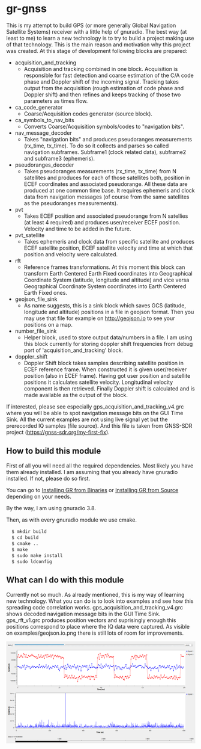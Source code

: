 # gr-gnss

This is my attempt to build GPS (or more generally Global Navigation Satellite Systems)
receiver with a little help of gnuradio.
The best way (at least to me) to learn a new technology is to try to build a project
making use of that technology.
This is the main reason and motivation why this project was created.
At this stage of development following blocks are prepared:
- acquisition_and_tracking
  - Acquisition and tracking combined in one block. Acquisition is responsible for fast detection
    and coarse estimation of the C/A code phase and Doppler shift of the incoming signal.
    Tracking takes output from the acquisition (rough estimation of code phase and Doppler shift)
    and then refines and keeps tracking of those two parameters as times flow.
- ca_code_generator
  - Coarse/Acquisition codes generator (source block).
- ca_symbols_to_nav_bits
  - Converts Coarse/Acquisition symbols/codes to "navigation bits".
- nav_message_decoder
  - Takes "navigation bits" and produces pseudoranges measurements (rx_time, tx_time).
    To do so it collects and parses so called navigation subframes. Subframe1 (clock related data),
    subframe2 and subframe3 (ephemeris).
- pseudoranges_decoder
  - Takes pseudoranges measurements (rx_time, tx_time) from N satellites and produces
    for each of those satellites both, position in ECEF coordinates and associated pseudorange.
    All these data are produced at one common time base.
    It requires ephemeris and clock data from navigation messages
    (of course from the same satellites as the pseudoranges measurements).
- pvt
  - Takes ECEF position and associated pseudorange from N satellies (at least 4 required)
    and produces user/receiver ECEF position. Velocity and time to be added in the future.
- pvt_satellite
  - Takes ephemeris and clock data from specific satellite and produces ECEF satellite position,
    ECEF satellite velocity and time at which that position and velocity were calculated.
- rft
  - Reference frames transformations. At this moment this block can transform
    Earth Centered Earth Fixed coordinates into Geographical Coordinate System (latitude, longitude and altitude)
    and vice versa Geographical Coordinate System coordinates into Earth Centered Earth Fixed ones.
- geojson_file_sink
  - As name suggests, this is a sink block which saves GCS (latitude, longitude and altitude) positions
    in a file in geojson format. Then you may use that file for example on http://geojson.io
    to see your positions on a map.
- number_file_sink
  - Helper block, used to store output data/numbers in a file.
    I am using this block currently for storing doppler shift frequencies
    from debug port of 'acquisition_and_tracking' block.
- doppler_shift
  - Doppler Shift block takes samples describing satellite position in ECEF reference frame.
    When constructed it is given user/receiver position (also in ECEF frame).
    Having got user position and satellite positions it calculates satellite velocity.
    Longitudinal velocity component is then retrieved. Finally Doppler shift is calculated
    and is made available as the output of the block.

If interested, please see especially gps_acquisition_and_tracking_v4.grc
where you will be able to spot navigation message bits on the GUI Time Sink.
All the current examples are not using live signal yet but the prerecorded IQ samples (file source).
And this file is taken from GNSS-SDR project (https://gnss-sdr.org/my-first-fix).

## How to build this module

First of all you will need all the required dependencies.
Most likely you have them already installed.
I am assuming that you already have gnuradio installed. If not, please do so first.

You can go to [Installing GR from Binaries](https://wiki.gnuradio.org/index.php/InstallingGR#From_Binaries)
or [Installing GR from Source](https://wiki.gnuradio.org/index.php/InstallingGR#From_Source)
depending on your needs.

By the way, I am using gnuradio 3.8.

Then, as with every gnuradio module we use cmake.

```
  $ mkdir build
  $ cd build
  $ cmake ..
  $ make
  $ sudo make install
  $ sudo ldconfig
```

## What can I do with this module

Currently not so much. As already mentioned, this is my way of learning new technology.
What you can do is to look into examples and see how this spreading code correlation works.
gps_acquisition_and_tracking_v4.grc shows decoded navigation message bits in the GUI Time Sink.
gps_rft_v1.grc produces position vectors and suprisingly enough this positions correspond to place
where the IQ data were captured. As visible on examples/geojson.io.png there is still lots of room
for improvements.

![](acquisition.png)